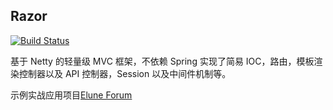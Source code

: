 ## Razor

[![Build Status](https://travis-ci.org/thundernet8/Razor.svg?branch=master)](https://travis-ci.org/thundernet8/Razor)

基于 Netty 的轻量级 MVC 框架，不依赖 Spring 实现了简易 IOC，路由，模板渲染控制器以及 API 控制器，Session 以及中间件机制等。

示例实战应用项目[Elune Forum](https://github.com/thundernet8/Elune)

